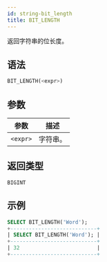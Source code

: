 ```yaml
---
id: string-bit_length
title: BIT_LENGTH
---
```


返回字符串的位长度。

## 语法

```sql
BIT_LENGTH(<expr>)
```

## 参数

| 参数      | 描述       |
|-----------|------------|
| `<expr>`  | 字符串。   |

## 返回类型

`BIGINT`

## 示例

```sql
SELECT BIT_LENGTH('Word');
+----------------------------+
| SELECT BIT_LENGTH('Word'); |
+----------------------------+
| 32                         |
+----------------------------+
```